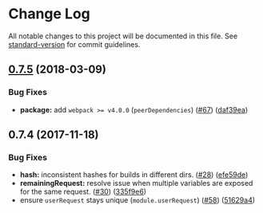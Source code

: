 # Change Log

All notable changes to this project will be documented in this file. See [standard-version](https://github.com/conventional-changelog/standard-version) for commit guidelines.

<a name="0.7.5"></a>
## [0.7.5](https://github.com/webpack-contrib/expose-loader/compare/v0.7.4...v0.7.5) (2018-03-09)


### Bug Fixes

* **package:** add `webpack >= v4.0.0` (`peerDependencies`) ([#67](https://github.com/webpack-contrib/expose-loader/issues/67)) ([daf39ea](https://github.com/webpack-contrib/expose-loader/commit/daf39ea))



<a name="0.7.4"></a>
## 0.7.4 (2017-11-18)


### Bug Fixes

* **hash:** inconsistent hashes for builds in different dirs. ([#28](https://github.com/webpack-contrib/expose-loader/issues/28)) ([efe59de](https://github.com/webpack-contrib/expose-loader/commit/efe59de))
* **remainingRequest:** resolve  issue when multiple variables are exposed for the same request. ([#30](https://github.com/webpack-contrib/expose-loader/issues/30)) ([335f9e6](https://github.com/webpack-contrib/expose-loader/commit/335f9e6))
* ensure `userRequest` stays unique (`module.userRequest`) ([#58](https://github.com/webpack-contrib/expose-loader/issues/58)) ([51629a4](https://github.com/webpack-contrib/expose-loader/commit/51629a4))
